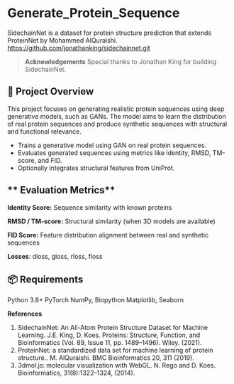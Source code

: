 # Generate_Protein_Sequence

SidechainNet is a dataset for protein structure prediction that extends ProteinNet by Mohammed AlQuraishi.
https://github.com/jonathanking/sidechainnet.git

> **Acknowledgements**
Special thanks to Jonathan King for building SidechainNet.


## 🧬 Project Overview
This project focuses on generating realistic protein sequences using deep generative models, such as GANs. The model aims to learn the distribution of real protein sequences and produce synthetic sequences with structural and functional relevance.
- Trains a generative model using GAN on real protein sequences.
- Evaluates generated sequences using metrics like identity, RMSD, TM-score, and FID.
- Optionally integrates structural features from UniProt.

## ** Evaluation Metrics**
**Identity Score:** Sequence similarity with known proteins 

**RMSD / TM-score:** Structural similarity (when 3D models are available)

**FID Score:** Feature distribution alignment between real and synthetic sequences

**Losses**: dloss, gloss, rloss, floss

## 📦 Requirements
Python 3.8+
PyTorch
NumPy, Biopython
Matplotlib, Seaborn

**References**
1. SidechainNet: An All-Atom Protein Structure Dataset for Machine Learning. J.E. King, D. Koes. Proteins: Structure, Function, and Bioinformatics (Vol. 89, Issue 11, pp. 1489–1496). Wiley. (2021).
2. ProteinNet: a standardized data set for machine learning of protein structure.. M. AlQuraishi. BMC Bioinformatics 20, 311 (2019).
3. 3dmol.js: molecular visualization with WebGL. N. Rego and D. Koes. Bioinformatics, 31(8):1322–1324, (2014).
